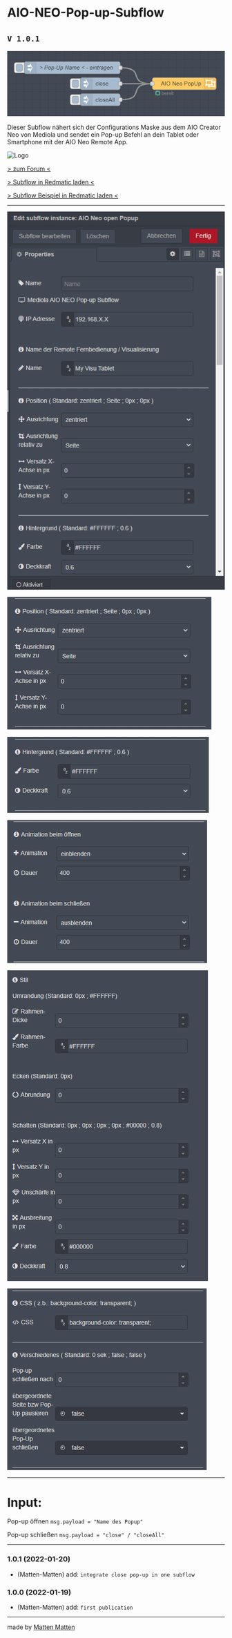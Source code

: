 # AIO-NEO-Pop-up-Subflow
## `V 1.0.1`
![picture](https://raw.githubusercontent.com/Matten-Matten/AIO-NEO-Pop-up-Subflow/main/picture/AIO%20Neo%20%20PU_0.png)

Dieser Subflow nähert sich der Configurations Maske aus dem AIO Creator Neo von Mediola und sendet ein Pop-up Befehl an dein Tablet oder Smartphone mit der AIO Neo Remote App.


![Logo](https://homematic-forum.de/forum/styles/prosilver/theme/images/homematic-logo.png)

[> zum Forum <](https://homematic-forum.de/forum/viewtopic.php?f=77&t=72191&p=701720#p701720)


[> Subflow in Redmatic laden <](https://github.com/Matten-Matten/AIO-NEO-Pop-up-Subflow/blob/master/AIO-NEO-Pop-up-Subflow.json)

[> Subflow Beispiel in Redmatic laden <](https://github.com/Matten-Matten/AIO-NEO-Pop-up-Subflow/blob/main/AIO-NEO-Pop-up-Subflow-Bsp.json)

---
![picture](https://raw.githubusercontent.com/Matten-Matten/AIO-NEO-Pop-up-Subflow/main/picture/AIO%20Neo%20open%20PU_1.png)

![picture](https://raw.githubusercontent.com/Matten-Matten/AIO-NEO-Pop-up-Subflow/main/picture/AIO%20Neo%20open%20PU_2.png)

![picture](https://raw.githubusercontent.com/Matten-Matten/AIO-NEO-Pop-up-Subflow/main/picture/AIO%20Neo%20open%20PU_3.png)

![picture](https://raw.githubusercontent.com/Matten-Matten/AIO-NEO-Pop-up-Subflow/main/picture/AIO%20Neo%20open%20PU_4.png)

![picture](https://raw.githubusercontent.com/Matten-Matten/AIO-NEO-Pop-up-Subflow/main/picture/AIO%20Neo%20open%20PU_5.png)

![picture](https://raw.githubusercontent.com/Matten-Matten/AIO-NEO-Pop-up-Subflow/main/picture/AIO%20Neo%20open%20PU_6.png)


---

# **Input:**

Pop-up öffnen
`msg.payload = "Name des Popup"`

Pop-up schließen
`msg.payload = "close" / "closeAll"`

---

### 1.0.1 (2022-01-20)
* (Matten-Matten)       add: `integrate close pop-up in one subflow`

### 1.0.0 (2022-01-19)
* (Matten-Matten)       add: `first publication`

---
made by [Matten Matten](https://github.com/Matten-Matten)
